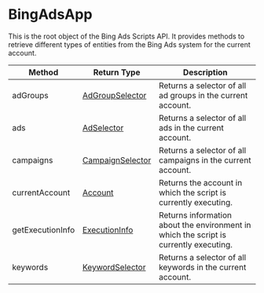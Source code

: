 # BingAdsApp
This is the root object of the Bing Ads Scripts API. It provides methods to retrieve different types of entities from the Bing Ads system for the current account.

|Method|Return Type|Description|
|-|-|-
adGroups|[AdGroupSelector](./AdGroupSelector)|Returns a selector of all ad groups in the current account.<br />
ads|[AdSelector](./AdSelector)|Returns a selector of all ads in the current account.<br />
campaigns|[CampaignSelector](./CampaignSelector)|Returns a selector of all campaigns in the current account.<br />
currentAccount|[Account](./Account)|Returns the account in which the script is currently executing.<br />
getExecutionInfo|[ExecutionInfo](./ExecutionInfo)|Returns information about the environment in which the script is currently executing.<br />
keywords|[KeywordSelector](./KeywordSelector)|Returns a selector of all keywords in the current account.<br />
